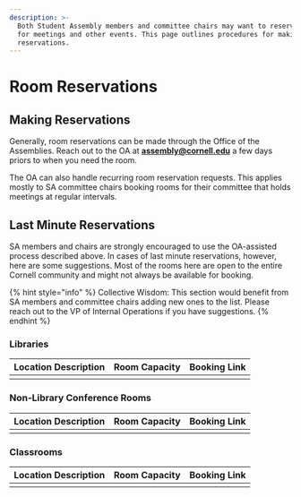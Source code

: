 ```yaml
---
description: >-
  Both Student Assembly members and committee chairs may want to reserve rooms
  for meetings and other events. This page outlines procedures for making such
  reservations.
---
```


# Room Reservations

## Making Reservations

Generally, room reservations can be made through the Office of the Assemblies. Reach out to the OA at **assembly@cornell.edu** a few days priors to when you need the room.

The OA can also handle recurring room reservation requests. This applies mostly to SA committee chairs booking rooms for their committee that holds meetings at regular intervals.

## Last Minute Reservations

SA members and chairs are strongly encouraged to use the OA-assisted process described above. In cases of last minute reservations, however, here are some suggestions. Most of the rooms here are open to the entire Cornell community and might not always be available for booking.

{% hint style="info" %}
Collective Wisdom: This section would benefit from SA members and committee chairs adding new ones to the list. Please reach out to the VP of Internal Operations if you have suggestions.
{% endhint %}

### Libraries

| Location Description | Room Capacity | Booking Link |
| :--- | :--- | :--- |
|  |  |  |

### Non-Library Conference Rooms

| Location Description | Room Capacity | Booking Link |
| :--- | :--- | :--- |
|  |  |  |

### Classrooms

| Location Description | Room Capacity | Booking Link |
| :--- | :--- | :--- |
|  |  |  |

